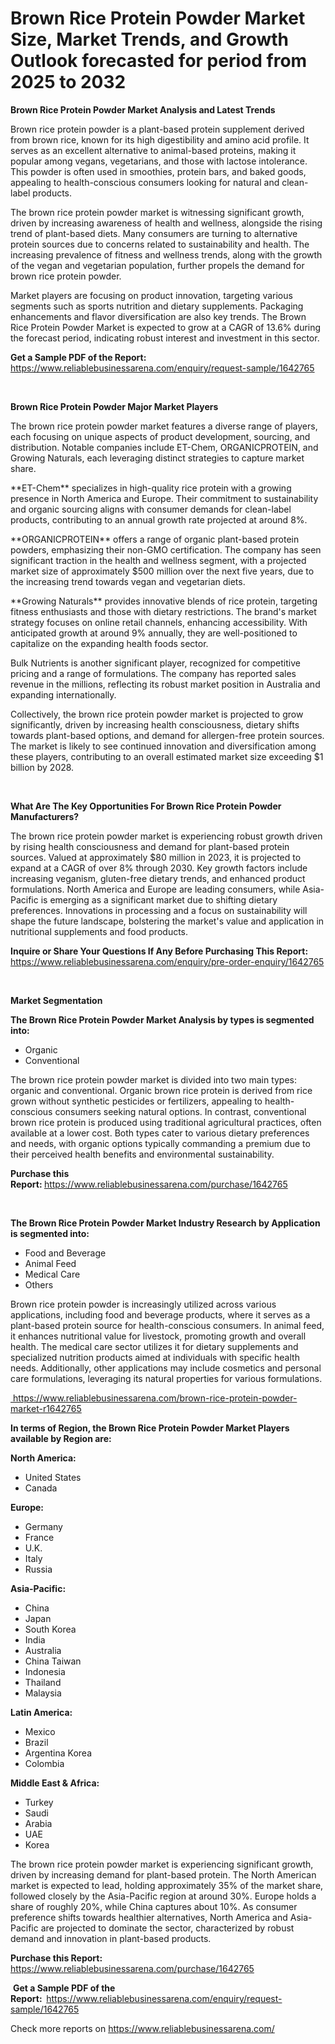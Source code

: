 <p><h1>Brown Rice Protein Powder Market Size, Market Trends, and Growth Outlook forecasted for period from 2025 to 2032</h1></p><p><strong>Brown Rice Protein Powder Market Analysis and Latest Trends</strong></p>
<p><p>Brown rice protein powder is a plant-based protein supplement derived from brown rice, known for its high digestibility and amino acid profile. It serves as an excellent alternative to animal-based proteins, making it popular among vegans, vegetarians, and those with lactose intolerance. This powder is often used in smoothies, protein bars, and baked goods, appealing to health-conscious consumers looking for natural and clean-label products.</p><p>The brown rice protein powder market is witnessing significant growth, driven by increasing awareness of health and wellness, alongside the rising trend of plant-based diets. Many consumers are turning to alternative protein sources due to concerns related to sustainability and health. The increasing prevalence of fitness and wellness trends, along with the growth of the vegan and vegetarian population, further propels the demand for brown rice protein powder.</p><p>Market players are focusing on product innovation, targeting various segments such as sports nutrition and dietary supplements. Packaging enhancements and flavor diversification are also key trends. The Brown Rice Protein Powder Market is expected to grow at a CAGR of 13.6% during the forecast period, indicating robust interest and investment in this sector.</p></p>
<p><strong>Get a Sample PDF of the Report:&nbsp;</strong> <a href="https://www.reliablebusinessarena.com/enquiry/request-sample/1642765?utm_campaign=3098&utm_medium=2&utm_source=Github&utm_content=ia&utm_term=01042025&utm_id=brown-rice-protein-powder">https://www.reliablebusinessarena.com/enquiry/request-sample/1642765</a></p>
<p>&nbsp;</p>
<p><strong>Brown Rice Protein Powder Major Market Players</strong></p>
<p><p>The brown rice protein powder market features a diverse range of players, each focusing on unique aspects of product development, sourcing, and distribution. Notable companies include ET-Chem, ORGANICPROTEIN, and Growing Naturals, each leveraging distinct strategies to capture market share.</p><p>**ET-Chem** specializes in high-quality rice protein with a growing presence in North America and Europe. Their commitment to sustainability and organic sourcing aligns with consumer demands for clean-label products, contributing to an annual growth rate projected at around 8%.</p><p>**ORGANICPROTEIN** offers a range of organic plant-based protein powders, emphasizing their non-GMO certification. The company has seen significant traction in the health and wellness segment, with a projected market size of approximately $500 million over the next five years, due to the increasing trend towards vegan and vegetarian diets.</p><p>**Growing Naturals** provides innovative blends of rice protein, targeting fitness enthusiasts and those with dietary restrictions. The brand's market strategy focuses on online retail channels, enhancing accessibility. With anticipated growth at around 9% annually, they are well-positioned to capitalize on the expanding health foods sector.</p><p>Bulk Nutrients is another significant player, recognized for competitive pricing and a range of formulations. The company has reported sales revenue in the millions, reflecting its robust market position in Australia and expanding internationally.</p><p>Collectively, the brown rice protein powder market is projected to grow significantly, driven by increasing health consciousness, dietary shifts towards plant-based options, and demand for allergen-free protein sources. The market is likely to see continued innovation and diversification among these players, contributing to an overall estimated market size exceeding $1 billion by 2028.</p></p>
<p>&nbsp;</p>
<p><strong>What Are The Key Opportunities For Brown Rice Protein Powder Manufacturers?</strong></p>
<p><p>The brown rice protein powder market is experiencing robust growth driven by rising health consciousness and demand for plant-based protein sources. Valued at approximately $80 million in 2023, it is projected to expand at a CAGR of over 8% through 2030. Key growth factors include increasing veganism, gluten-free dietary trends, and enhanced product formulations. North America and Europe are leading consumers, while Asia-Pacific is emerging as a significant market due to shifting dietary preferences. Innovations in processing and a focus on sustainability will shape the future landscape, bolstering the market's value and application in nutritional supplements and food products.</p></p>
<p><strong>Inquire or Share Your Questions If Any Before Purchasing This Report:</strong> <a href="https://www.reliablebusinessarena.com/enquiry/pre-order-enquiry/1642765?utm_campaign=3098&utm_medium=2&utm_source=Github&utm_content=ia&utm_term=01042025&utm_id=brown-rice-protein-powder">https://www.reliablebusinessarena.com/enquiry/pre-order-enquiry/1642765</a></p>
<p>&nbsp;</p>
<p><strong>Market Segmentation</strong></p>
<p><strong>The Brown Rice Protein Powder Market Analysis by types is segmented into:</strong></p>
<p><ul><li>Organic</li><li>Conventional</li></ul></p>
<p><p>The brown rice protein powder market is divided into two main types: organic and conventional. Organic brown rice protein is derived from rice grown without synthetic pesticides or fertilizers, appealing to health-conscious consumers seeking natural options. In contrast, conventional brown rice protein is produced using traditional agricultural practices, often available at a lower cost. Both types cater to various dietary preferences and needs, with organic options typically commanding a premium due to their perceived health benefits and environmental sustainability.</p></p>
<p><strong>Purchase this Report:&nbsp;</strong><a href="https://www.reliablebusinessarena.com/purchase/1642765?utm_campaign=3098&utm_medium=2&utm_source=Github&utm_content=ia&utm_term=01042025&utm_id=brown-rice-protein-powder">https://www.reliablebusinessarena.com/purchase/1642765</a></p>
<p>&nbsp;</p>
<p><strong>The Brown Rice Protein Powder Market Industry Research by Application is segmented into:</strong></p>
<p><ul><li>Food and Beverage</li><li>Animal Feed</li><li>Medical Care</li><li>Others</li></ul></p>
<p><p>Brown rice protein powder is increasingly utilized across various applications, including food and beverage products, where it serves as a plant-based protein source for health-conscious consumers. In animal feed, it enhances nutritional value for livestock, promoting growth and overall health. The medical care sector utilizes it for dietary supplements and specialized nutrition products aimed at individuals with specific health needs. Additionally, other applications may include cosmetics and personal care formulations, leveraging its natural properties for various formulations.</p></p>
<p><a href="https://www.reliablebusinessarena.com/brown-rice-protein-powder-market-r1642765?utm_campaign=3098&utm_medium=2&utm_source=Github&utm_content=ia&utm_term=01042025&utm_id=brown-rice-protein-powder">&nbsp;https://www.reliablebusinessarena.com/brown-rice-protein-powder-market-r1642765</a></p>
<p><strong>In terms of Region, the Brown Rice Protein Powder Market Players available by Region are:</strong></p>
<p>
    <p> <strong> North America: </strong>
        <ul>
            <li>United States</li>
            <li>Canada</li>
        </ul>
        </p> 
    <p> <strong> Europe: </strong>
        <ul>
            <li>Germany</li>
            <li>France</li>
            <li>U.K.</li>
            <li>Italy</li>
            <li>Russia</li>
        </ul>
        </p> 
    <p> <strong> Asia-Pacific: </strong>
        <ul>
            <li>China</li>
            <li>Japan</li>
            <li>South Korea</li>
            <li>India</li>
            <li>Australia</li>
            <li>China Taiwan</li>
            <li>Indonesia</li>
            <li>Thailand</li>
            <li>Malaysia</li>
        </ul>
        </p> 
    <p> <strong> Latin America: </strong>
        <ul>
            <li>Mexico</li>
            <li>Brazil</li>
            <li>Argentina Korea</li>
            <li>Colombia</li>
        </ul>
        </p> 
    <p> <strong> Middle East & Africa: </strong>
        <ul>
            <li>Turkey</li>
            <li>Saudi</li>
            <li>Arabia</li>
            <li>UAE</li>
            <li>Korea</li>
        </ul>
    </p>
    </p>
<p><p>The brown rice protein powder market is experiencing significant growth, driven by increasing demand for plant-based protein. The North American market is expected to lead, holding approximately 35% of the market share, followed closely by the Asia-Pacific region at around 30%. Europe holds a share of roughly 20%, while China captures about 10%. As consumer preference shifts towards healthier alternatives, North America and Asia-Pacific are projected to dominate the sector, characterized by robust demand and innovation in plant-based products.</p></p>
<p><strong>Purchase this Report: </strong><a href="https://www.reliablebusinessarena.com/purchase/1642765?utm_campaign=3098&utm_medium=2&utm_source=Github&utm_content=ia&utm_term=01042025&utm_id=brown-rice-protein-powder">https://www.reliablebusinessarena.com/purchase/1642765</a></p>
<p>&nbsp;<strong>Get a Sample PDF of the Report:&nbsp;&nbsp;</strong><a href="https://www.reliablebusinessarena.com/enquiry/request-sample/1642765?utm_campaign=3098&utm_medium=2&utm_source=Github&utm_content=ia&utm_term=01042025&utm_id=brown-rice-protein-powder">https://www.reliablebusinessarena.com/enquiry/request-sample/1642765</a></p>
<p><strong></strong></p>
<p>Check more reports on <a href="https://www.reliablebusinessarena.com/?utm_campaign=3098&utm_medium=2&utm_source=Github&utm_content=ia&utm_term=01042025&utm_id=brown-rice-protein-powder">https://www.reliablebusinessarena.com/</a></p>